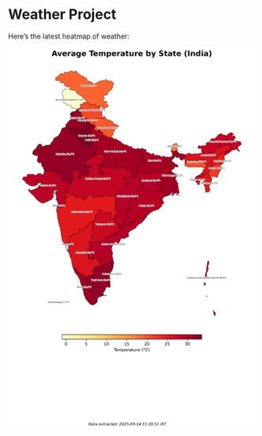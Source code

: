 # Weather Project

Here’s the latest heatmap of weather:

![India Heatmap](docs/assets/india_heatmap.png?v=C657BD)

